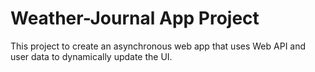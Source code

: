 # Weather-Journal App Project
This project to create an asynchronous web app that uses Web API and user data to dynamically update the UI.